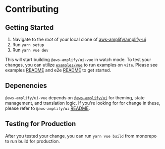 # Contributing

## Getting Started

1. Navigate to the _root_ of your local clone of [aws-amplify/amplify-ui](https://github.com/aws-amplify/amplify-ui)
1. Run `yarn setup`
1. Run `yarn vue dev`

This will start building `@aws-amplify/ui-vue` in watch mode. To test your changes, you can utilize [`examples/vue`](../../examples/next) to run examples on `vite`. Please see examples [README](../../examples/README.md) and e2e [README](../e2e/README.md#contributing) to get started.

## Depenencies

`@aws-amplify/ui-vue` depends on [`@aws-amplify/ui`](../ui) for theming, state management, and translation logic. If you're looking for for change in these, please refer to `@aws-amplify/ui` [README](../ui/README.md).

## Testing for Production

After you tested your change, you can run `yarn vue build` from monorepo to run build for production.
